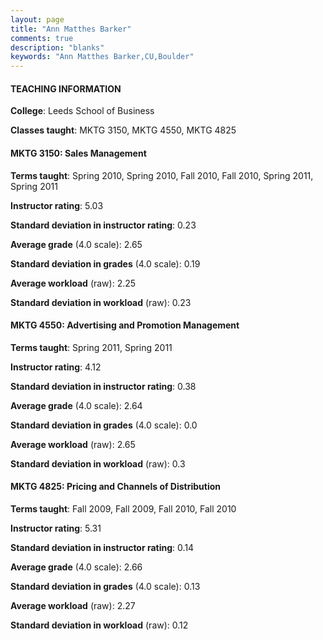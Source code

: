 ```yaml
---
layout: page
title: "Ann Matthes Barker" 
comments: true
description: "blanks"
keywords: "Ann Matthes Barker,CU,Boulder"
---
```

<head>
<script src="https://ajax.googleapis.com/ajax/libs/jquery/2.1.3/jquery.min.js"></script>
<script src="https://dl.dropboxusercontent.com/s/pc42nxpaw1ea4o9/highcharts.js?dl=0"></script>
<!-- <script src="../assets/js/highcharts.js"></script> -->
<style type="text/css">@font-face {
	font-family: "Bebas Neue";
	src: url(https://www.filehosting.org/file/details/544349/BebasNeue Regular.otf) format("opentype");
	}
	h1.Bebas { 
		font-family: "Bebas Neue", Verdana, Tahoma;
	}
</style>
</head>
	   
#### TEACHING INFORMATION

**College**: Leeds School of Business

**Classes taught**: MKTG 3150, MKTG 4550, MKTG 4825

#### MKTG 3150: Sales Management

**Terms taught**: Spring 2010, Spring 2010, Fall 2010, Fall 2010, Spring 2011, Spring 2011

**Instructor rating**: 5.03

**Standard deviation in instructor rating**: 0.23

**Average grade** (4.0 scale): 2.65

**Standard deviation in grades** (4.0 scale): 0.19

**Average workload** (raw): 2.25

**Standard deviation in workload** (raw): 0.23

#### MKTG 4550: Advertising and Promotion Management

**Terms taught**: Spring 2011, Spring 2011

**Instructor rating**: 4.12

**Standard deviation in instructor rating**: 0.38

**Average grade** (4.0 scale): 2.64

**Standard deviation in grades** (4.0 scale): 0.0

**Average workload** (raw): 2.65

**Standard deviation in workload** (raw): 0.3

#### MKTG 4825: Pricing and Channels of Distribution

**Terms taught**: Fall 2009, Fall 2009, Fall 2010, Fall 2010

**Instructor rating**: 5.31

**Standard deviation in instructor rating**: 0.14

**Average grade** (4.0 scale): 2.66

**Standard deviation in grades** (4.0 scale): 0.13

**Average workload** (raw): 2.27

**Standard deviation in workload** (raw): 0.12

